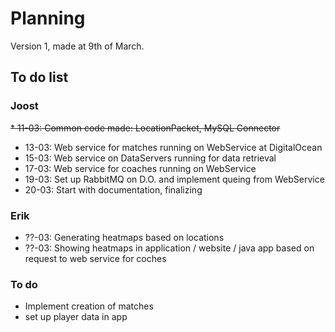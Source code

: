 # Planning
Version 1, made at 9th of March.

## To do list

### Joost

~~* 11-03: Common code made: LocationPacket, MySQL Connector~~
* 13-03: Web service for matches running on WebService at  DigitalOcean
* 15-03: Web service on DataServers running for data retrieval
* 17-03: Web service for coaches running on WebService
* 19-03: Set up RabbitMQ on D.O. and implement queing from WebService
* 20-03: Start with documentation, finalizing

### Erik
* ??-03: Generating heatmaps based on locations
* ??-03: Showing heatmaps in application / website / java app based on request to web service for coches


### To do
* Implement creation of matches
* set up player data in app
